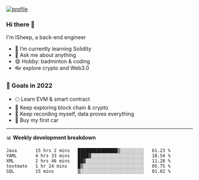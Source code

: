 [![profile](http://img.codelin.xyz/hello-im-isheep.svg)](https://www.calligrapher.ai/)

### Hi there 🐏

I'm ISheep, a back-end engineer

- 🔭 I’m currently learning Solidity
- 💬 Ask me about anything
- 😄 Hobby: badminton & coding
- 👓 explore crypto and Web3.0

### 🚀 Goals in 2022
+ 🌕 Learn EVM & smart contract
+ 🤔 Keep exploring block chain & crypto
+ 🐏 Keep recording myself, data proves everything
+ 🚗 Buy my first car

-------

📊 **Weekly development breakdown**
<!--START_SECTION:waka-->
```text
Java       15 hrs 2 mins   ███████████████▒░░░░░░░░░   61.23 % 
YAML       4 hrs 33 mins   ████▓░░░░░░░░░░░░░░░░░░░░   18.54 % 
XML        2 hrs 46 mins   ██▓░░░░░░░░░░░░░░░░░░░░░░   11.28 % 
textmate   1 hr 24 mins    █▒░░░░░░░░░░░░░░░░░░░░░░░   05.75 % 
SQL        15 mins         ▒░░░░░░░░░░░░░░░░░░░░░░░░   01.02 % 
```
<!--END_SECTION:waka-->
